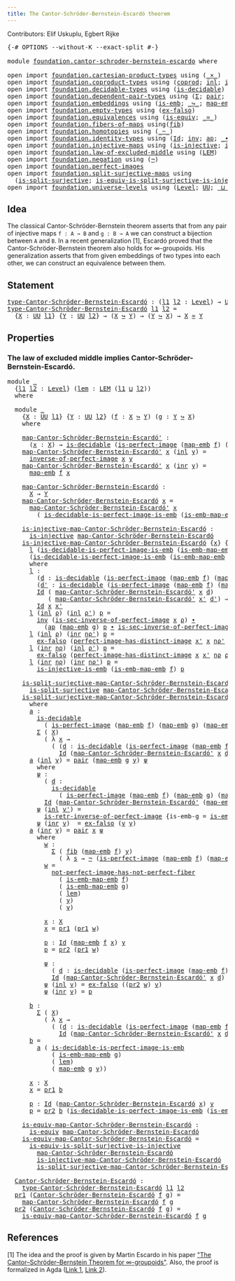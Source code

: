 ```yaml
---
title: The Cantor-Schröder-Bernstein-Escardó theorem
---
```


Contributors: Elif Uskuplu, Egbert Rijke

<pre class="Agda"><a id="113" class="Symbol">{-#</a> <a id="117" class="Keyword">OPTIONS</a> <a id="125" class="Pragma">--without-K</a> <a id="137" class="Pragma">--exact-split</a> <a id="151" class="Symbol">#-}</a>

<a id="156" class="Keyword">module</a> <a id="163" href="foundation.cantor-schroder-bernstein-escardo.html" class="Module">foundation.cantor-schroder-bernstein-escardo</a> <a id="208" class="Keyword">where</a>

<a id="215" class="Keyword">open</a> <a id="220" class="Keyword">import</a> <a id="227" href="foundation.cartesian-product-types.html" class="Module">foundation.cartesian-product-types</a> <a id="262" class="Keyword">using</a> <a id="268" class="Symbol">(</a><a id="269" href="foundation-core.cartesian-product-types.html#577" class="Function Operator">_×_</a><a id="272" class="Symbol">)</a>
<a id="274" class="Keyword">open</a> <a id="279" class="Keyword">import</a> <a id="286" href="foundation.coproduct-types.html" class="Module">foundation.coproduct-types</a> <a id="313" class="Keyword">using</a> <a id="319" class="Symbol">(</a><a id="320" href="foundation.coproduct-types.html#1168" class="Datatype">coprod</a><a id="326" class="Symbol">;</a> <a id="328" href="foundation.coproduct-types.html#1239" class="InductiveConstructor">inl</a><a id="331" class="Symbol">;</a> <a id="333" href="foundation.coproduct-types.html#1262" class="InductiveConstructor">inr</a><a id="336" class="Symbol">;</a> <a id="338" href="foundation.coproduct-types.html#1284" class="Function">ind-coprod</a><a id="348" class="Symbol">)</a>
<a id="350" class="Keyword">open</a> <a id="355" class="Keyword">import</a> <a id="362" href="foundation.decidable-types.html" class="Module">foundation.decidable-types</a> <a id="389" class="Keyword">using</a> <a id="395" class="Symbol">(</a><a id="396" href="foundation.decidable-types.html#1905" class="Function">is-decidable</a><a id="408" class="Symbol">)</a>
<a id="410" class="Keyword">open</a> <a id="415" class="Keyword">import</a> <a id="422" href="foundation.dependent-pair-types.html" class="Module">foundation.dependent-pair-types</a> <a id="454" class="Keyword">using</a> <a id="460" class="Symbol">(</a><a id="461" href="foundation-core.dependent-pair-types.html#502" class="Record">Σ</a><a id="462" class="Symbol">;</a> <a id="464" href="foundation-core.dependent-pair-types.html#575" class="InductiveConstructor">pair</a><a id="468" class="Symbol">;</a> <a id="470" href="foundation-core.dependent-pair-types.html#592" class="Field">pr1</a><a id="473" class="Symbol">;</a> <a id="475" href="foundation-core.dependent-pair-types.html#604" class="Field">pr2</a><a id="478" class="Symbol">)</a>
<a id="480" class="Keyword">open</a> <a id="485" class="Keyword">import</a> <a id="492" href="foundation.embeddings.html" class="Module">foundation.embeddings</a> <a id="514" class="Keyword">using</a> <a id="520" class="Symbol">(</a><a id="521" href="foundation-core.embeddings.html#980" class="Function">is-emb</a><a id="527" class="Symbol">;</a> <a id="529" href="foundation-core.embeddings.html#1062" class="Function Operator">_↪_</a><a id="532" class="Symbol">;</a> <a id="534" href="foundation-core.embeddings.html#1205" class="Function">map-emb</a><a id="541" class="Symbol">;</a> <a id="543" href="foundation-core.embeddings.html#1252" class="Function">is-emb-map-emb</a><a id="557" class="Symbol">)</a>
<a id="559" class="Keyword">open</a> <a id="564" class="Keyword">import</a> <a id="571" href="foundation.empty-types.html" class="Module">foundation.empty-types</a> <a id="594" class="Keyword">using</a> <a id="600" class="Symbol">(</a><a id="601" href="foundation-core.empty-types.html#1147" class="Function">ex-falso</a><a id="609" class="Symbol">)</a>
<a id="611" class="Keyword">open</a> <a id="616" class="Keyword">import</a> <a id="623" href="foundation.equivalences.html" class="Module">foundation.equivalences</a> <a id="647" class="Keyword">using</a> <a id="653" class="Symbol">(</a><a id="654" href="foundation-core.equivalences.html#1542" class="Function">is-equiv</a><a id="662" class="Symbol">;</a> <a id="664" href="foundation-core.equivalences.html#1607" class="Function Operator">_≃_</a><a id="667" class="Symbol">)</a>
<a id="669" class="Keyword">open</a> <a id="674" class="Keyword">import</a> <a id="681" href="foundation.fibers-of-maps.html" class="Module">foundation.fibers-of-maps</a> <a id="707" class="Keyword">using</a><a id="712" class="Symbol">(</a><a id="713" href="foundation-core.fibers-of-maps.html#928" class="Function">fib</a><a id="716" class="Symbol">)</a>
<a id="718" class="Keyword">open</a> <a id="723" class="Keyword">import</a> <a id="730" href="foundation.homotopies.html" class="Module">foundation.homotopies</a> <a id="752" class="Keyword">using</a> <a id="758" class="Symbol">(</a><a id="759" href="foundation-core.homotopies.html#545" class="Function Operator">_~_</a><a id="762" class="Symbol">)</a>
<a id="764" class="Keyword">open</a> <a id="769" class="Keyword">import</a> <a id="776" href="foundation.identity-types.html" class="Module">foundation.identity-types</a> <a id="802" class="Keyword">using</a> <a id="808" class="Symbol">(</a><a id="809" href="foundation-core.identity-types.html#1754" class="Datatype">Id</a><a id="811" class="Symbol">;</a> <a id="813" href="foundation-core.identity-types.html#2716" class="Function">inv</a><a id="816" class="Symbol">;</a> <a id="818" href="foundation-core.identity-types.html#3990" class="Function">ap</a><a id="820" class="Symbol">;</a> <a id="822" href="foundation-core.identity-types.html#2412" class="Function Operator">_∙_</a><a id="825" class="Symbol">)</a>
<a id="827" class="Keyword">open</a> <a id="832" class="Keyword">import</a> <a id="839" href="foundation.injective-maps.html" class="Module">foundation.injective-maps</a> <a id="865" class="Keyword">using</a> <a id="871" class="Symbol">(</a><a id="872" href="foundation.injective-maps.html#1295" class="Function">is-injective</a><a id="884" class="Symbol">;</a> <a id="886" href="foundation.injective-maps.html#3649" class="Function">is-injective-is-emb</a><a id="905" class="Symbol">)</a>
<a id="907" class="Keyword">open</a> <a id="912" class="Keyword">import</a> <a id="919" href="foundation.law-of-excluded-middle.html" class="Module">foundation.law-of-excluded-middle</a> <a id="953" class="Keyword">using</a> <a id="959" class="Symbol">(</a><a id="960" href="foundation.law-of-excluded-middle.html#733" class="Function">LEM</a><a id="963" class="Symbol">)</a>
<a id="965" class="Keyword">open</a> <a id="970" class="Keyword">import</a> <a id="977" href="foundation.negation.html" class="Module">foundation.negation</a> <a id="997" class="Keyword">using</a> <a id="1003" class="Symbol">(</a><a id="1004" href="foundation-core.negation.html#452" class="Function">¬</a><a id="1005" class="Symbol">)</a>
<a id="1007" class="Keyword">open</a> <a id="1012" class="Keyword">import</a> <a id="1019" href="foundation.perfect-images.html" class="Module">foundation.perfect-images</a>
<a id="1045" class="Keyword">open</a> <a id="1050" class="Keyword">import</a> <a id="1057" href="foundation.split-surjective-maps.html" class="Module">foundation.split-surjective-maps</a> <a id="1090" class="Keyword">using</a>
  <a id="1098" class="Symbol">(</a><a id="1099" href="foundation.split-surjective-maps.html#969" class="Function">is-split-surjective</a><a id="1118" class="Symbol">;</a> <a id="1120" href="foundation.split-surjective-maps.html#1326" class="Function">is-equiv-is-split-surjective-is-injective</a><a id="1161" class="Symbol">)</a>
<a id="1163" class="Keyword">open</a> <a id="1168" class="Keyword">import</a> <a id="1175" href="foundation.universe-levels.html" class="Module">foundation.universe-levels</a> <a id="1202" class="Keyword">using</a> <a id="1208" class="Symbol">(</a><a id="1209" href="Agda.Primitive.html#597" class="Postulate">Level</a><a id="1214" class="Symbol">;</a> <a id="1216" href="foundation-core.universe-levels.html#222" class="Primitive">UU</a><a id="1218" class="Symbol">;</a> <a id="1220" href="Agda.Primitive.html#810" class="Primitive Operator">_⊔_</a><a id="1223" class="Symbol">;</a> <a id="1225" href="Agda.Primitive.html#780" class="Primitive">lsuc</a><a id="1229" class="Symbol">)</a>
</pre>
## Idea

The classical Cantor-Schröder-Bernstein theorem asserts that from any pair of injective maps `f : A → B` and `g : B → A` we can construct a bijection between `A` and `B`. In a recent generalization [1], Escardó proved that the Cantor-Schröder-Bernstein theorem also holds for ∞-groupoids. His generalization asserts that from given embeddings of two types into each other, we can construct an equivalence between them.

## Statement

<pre class="Agda"><a id="type-Cantor-Schröder-Bernstein-Escardó"></a><a id="1687" href="foundation.cantor-schroder-bernstein-escardo.html#1687" class="Function">type-Cantor-Schröder-Bernstein-Escardó</a> <a id="1726" class="Symbol">:</a> <a id="1728" class="Symbol">(</a><a id="1729" href="foundation.cantor-schroder-bernstein-escardo.html#1729" class="Bound">l1</a> <a id="1732" href="foundation.cantor-schroder-bernstein-escardo.html#1732" class="Bound">l2</a> <a id="1735" class="Symbol">:</a> <a id="1737" href="Agda.Primitive.html#597" class="Postulate">Level</a><a id="1742" class="Symbol">)</a> <a id="1744" class="Symbol">→</a> <a id="1746" href="foundation-core.universe-levels.html#222" class="Primitive">UU</a> <a id="1749" class="Symbol">(</a><a id="1750" href="Agda.Primitive.html#780" class="Primitive">lsuc</a> <a id="1755" class="Symbol">(</a><a id="1756" href="foundation.cantor-schroder-bernstein-escardo.html#1729" class="Bound">l1</a> <a id="1759" href="Agda.Primitive.html#810" class="Primitive Operator">⊔</a> <a id="1761" href="foundation.cantor-schroder-bernstein-escardo.html#1732" class="Bound">l2</a><a id="1763" class="Symbol">))</a>
<a id="1766" href="foundation.cantor-schroder-bernstein-escardo.html#1687" class="Function">type-Cantor-Schröder-Bernstein-Escardó</a> <a id="1805" href="foundation.cantor-schroder-bernstein-escardo.html#1805" class="Bound">l1</a> <a id="1808" href="foundation.cantor-schroder-bernstein-escardo.html#1808" class="Bound">l2</a> <a id="1811" class="Symbol">=</a>
  <a id="1815" class="Symbol">{</a><a id="1816" href="foundation.cantor-schroder-bernstein-escardo.html#1816" class="Bound">X</a> <a id="1818" class="Symbol">:</a> <a id="1820" href="foundation-core.universe-levels.html#222" class="Primitive">UU</a> <a id="1823" href="foundation.cantor-schroder-bernstein-escardo.html#1805" class="Bound">l1</a><a id="1825" class="Symbol">}</a> <a id="1827" class="Symbol">{</a><a id="1828" href="foundation.cantor-schroder-bernstein-escardo.html#1828" class="Bound">Y</a> <a id="1830" class="Symbol">:</a> <a id="1832" href="foundation-core.universe-levels.html#222" class="Primitive">UU</a> <a id="1835" href="foundation.cantor-schroder-bernstein-escardo.html#1808" class="Bound">l2</a><a id="1837" class="Symbol">}</a> <a id="1839" class="Symbol">→</a> <a id="1841" class="Symbol">(</a><a id="1842" href="foundation.cantor-schroder-bernstein-escardo.html#1816" class="Bound">X</a> <a id="1844" href="foundation-core.embeddings.html#1062" class="Function Operator">↪</a> <a id="1846" href="foundation.cantor-schroder-bernstein-escardo.html#1828" class="Bound">Y</a><a id="1847" class="Symbol">)</a> <a id="1849" class="Symbol">→</a> <a id="1851" class="Symbol">(</a><a id="1852" href="foundation.cantor-schroder-bernstein-escardo.html#1828" class="Bound">Y</a> <a id="1854" href="foundation-core.embeddings.html#1062" class="Function Operator">↪</a> <a id="1856" href="foundation.cantor-schroder-bernstein-escardo.html#1816" class="Bound">X</a><a id="1857" class="Symbol">)</a> <a id="1859" class="Symbol">→</a> <a id="1861" href="foundation.cantor-schroder-bernstein-escardo.html#1816" class="Bound">X</a> <a id="1863" href="foundation-core.equivalences.html#1607" class="Function Operator">≃</a> <a id="1865" href="foundation.cantor-schroder-bernstein-escardo.html#1828" class="Bound">Y</a>
</pre>
## Properties

### The law of excluded middle implies Cantor-Schröder-Bernstein-Escardó.

<pre class="Agda"><a id="1970" class="Keyword">module</a> <a id="1977" href="foundation.cantor-schroder-bernstein-escardo.html#1977" class="Module">_</a>
  <a id="1981" class="Symbol">{</a><a id="1982" href="foundation.cantor-schroder-bernstein-escardo.html#1982" class="Bound">l1</a> <a id="1985" href="foundation.cantor-schroder-bernstein-escardo.html#1985" class="Bound">l2</a> <a id="1988" class="Symbol">:</a> <a id="1990" href="Agda.Primitive.html#597" class="Postulate">Level</a><a id="1995" class="Symbol">}</a> <a id="1997" class="Symbol">(</a><a id="1998" href="foundation.cantor-schroder-bernstein-escardo.html#1998" class="Bound">lem</a> <a id="2002" class="Symbol">:</a> <a id="2004" href="foundation.law-of-excluded-middle.html#733" class="Function">LEM</a> <a id="2008" class="Symbol">(</a><a id="2009" href="foundation.cantor-schroder-bernstein-escardo.html#1982" class="Bound">l1</a> <a id="2012" href="Agda.Primitive.html#810" class="Primitive Operator">⊔</a> <a id="2014" href="foundation.cantor-schroder-bernstein-escardo.html#1985" class="Bound">l2</a><a id="2016" class="Symbol">))</a> 
  <a id="2022" class="Keyword">where</a>

  <a id="2031" class="Keyword">module</a> <a id="2038" href="foundation.cantor-schroder-bernstein-escardo.html#2038" class="Module">_</a>
    <a id="2044" class="Symbol">{</a><a id="2045" href="foundation.cantor-schroder-bernstein-escardo.html#2045" class="Bound">X</a> <a id="2047" class="Symbol">:</a> <a id="2049" href="foundation-core.universe-levels.html#222" class="Primitive">UU</a> <a id="2052" href="foundation.cantor-schroder-bernstein-escardo.html#1982" class="Bound">l1</a><a id="2054" class="Symbol">}</a> <a id="2056" class="Symbol">{</a><a id="2057" href="foundation.cantor-schroder-bernstein-escardo.html#2057" class="Bound">Y</a> <a id="2059" class="Symbol">:</a> <a id="2061" href="foundation-core.universe-levels.html#222" class="Primitive">UU</a> <a id="2064" href="foundation.cantor-schroder-bernstein-escardo.html#1985" class="Bound">l2</a><a id="2066" class="Symbol">}</a> <a id="2068" class="Symbol">(</a><a id="2069" href="foundation.cantor-schroder-bernstein-escardo.html#2069" class="Bound">f</a> <a id="2071" class="Symbol">:</a> <a id="2073" href="foundation.cantor-schroder-bernstein-escardo.html#2045" class="Bound">X</a> <a id="2075" href="foundation-core.embeddings.html#1062" class="Function Operator">↪</a> <a id="2077" href="foundation.cantor-schroder-bernstein-escardo.html#2057" class="Bound">Y</a><a id="2078" class="Symbol">)</a> <a id="2080" class="Symbol">(</a><a id="2081" href="foundation.cantor-schroder-bernstein-escardo.html#2081" class="Bound">g</a> <a id="2083" class="Symbol">:</a> <a id="2085" href="foundation.cantor-schroder-bernstein-escardo.html#2057" class="Bound">Y</a> <a id="2087" href="foundation-core.embeddings.html#1062" class="Function Operator">↪</a> <a id="2089" href="foundation.cantor-schroder-bernstein-escardo.html#2045" class="Bound">X</a><a id="2090" class="Symbol">)</a>
    <a id="2096" class="Keyword">where</a>

    <a id="2107" href="foundation.cantor-schroder-bernstein-escardo.html#2107" class="Function">map-Cantor-Schröder-Bernstein-Escardó&#39;</a> <a id="2146" class="Symbol">:</a> 
      <a id="2155" class="Symbol">(</a><a id="2156" href="foundation.cantor-schroder-bernstein-escardo.html#2156" class="Bound">x</a> <a id="2158" class="Symbol">:</a> <a id="2160" href="foundation.cantor-schroder-bernstein-escardo.html#2045" class="Bound">X</a><a id="2161" class="Symbol">)</a> <a id="2163" class="Symbol">→</a> <a id="2165" href="foundation.decidable-types.html#1905" class="Function">is-decidable</a> <a id="2178" class="Symbol">(</a><a id="2179" href="foundation.perfect-images.html#1702" class="Function">is-perfect-image</a> <a id="2196" class="Symbol">(</a><a id="2197" href="foundation-core.embeddings.html#1205" class="Function">map-emb</a> <a id="2205" href="foundation.cantor-schroder-bernstein-escardo.html#2069" class="Bound">f</a><a id="2206" class="Symbol">)</a> <a id="2208" class="Symbol">(</a><a id="2209" href="foundation-core.embeddings.html#1205" class="Function">map-emb</a> <a id="2217" href="foundation.cantor-schroder-bernstein-escardo.html#2081" class="Bound">g</a><a id="2218" class="Symbol">)</a> <a id="2220" href="foundation.cantor-schroder-bernstein-escardo.html#2156" class="Bound">x</a><a id="2221" class="Symbol">)</a> <a id="2223" class="Symbol">→</a> <a id="2225" href="foundation.cantor-schroder-bernstein-escardo.html#2057" class="Bound">Y</a>
    <a id="2231" href="foundation.cantor-schroder-bernstein-escardo.html#2107" class="Function">map-Cantor-Schröder-Bernstein-Escardó&#39;</a> <a id="2270" href="foundation.cantor-schroder-bernstein-escardo.html#2270" class="Bound">x</a> <a id="2272" class="Symbol">(</a><a id="2273" href="foundation.coproduct-types.html#1239" class="InductiveConstructor">inl</a> <a id="2277" href="foundation.cantor-schroder-bernstein-escardo.html#2277" class="Bound">y</a><a id="2278" class="Symbol">)</a> <a id="2280" class="Symbol">=</a>
      <a id="2288" href="foundation.perfect-images.html#3373" class="Function">inverse-of-perfect-image</a> <a id="2313" href="foundation.cantor-schroder-bernstein-escardo.html#2270" class="Bound">x</a> <a id="2315" href="foundation.cantor-schroder-bernstein-escardo.html#2277" class="Bound">y</a>
    <a id="2321" href="foundation.cantor-schroder-bernstein-escardo.html#2107" class="Function">map-Cantor-Schröder-Bernstein-Escardó&#39;</a> <a id="2360" href="foundation.cantor-schroder-bernstein-escardo.html#2360" class="Bound">x</a> <a id="2362" class="Symbol">(</a><a id="2363" href="foundation.coproduct-types.html#1262" class="InductiveConstructor">inr</a> <a id="2367" href="foundation.cantor-schroder-bernstein-escardo.html#2367" class="Bound">y</a><a id="2368" class="Symbol">)</a> <a id="2370" class="Symbol">=</a>
      <a id="2378" href="foundation-core.embeddings.html#1205" class="Function">map-emb</a> <a id="2386" href="foundation.cantor-schroder-bernstein-escardo.html#2069" class="Bound">f</a> <a id="2388" href="foundation.cantor-schroder-bernstein-escardo.html#2360" class="Bound">x</a>

    <a id="2395" href="foundation.cantor-schroder-bernstein-escardo.html#2395" class="Function">map-Cantor-Schröder-Bernstein-Escardó</a> <a id="2433" class="Symbol">:</a>
      <a id="2441" href="foundation.cantor-schroder-bernstein-escardo.html#2045" class="Bound">X</a> <a id="2443" class="Symbol">→</a> <a id="2445" href="foundation.cantor-schroder-bernstein-escardo.html#2057" class="Bound">Y</a>
    <a id="2451" href="foundation.cantor-schroder-bernstein-escardo.html#2395" class="Function">map-Cantor-Schröder-Bernstein-Escardó</a> <a id="2489" href="foundation.cantor-schroder-bernstein-escardo.html#2489" class="Bound">x</a> <a id="2491" class="Symbol">=</a>
      <a id="2499" href="foundation.cantor-schroder-bernstein-escardo.html#2107" class="Function">map-Cantor-Schröder-Bernstein-Escardó&#39;</a> <a id="2538" href="foundation.cantor-schroder-bernstein-escardo.html#2489" class="Bound">x</a>
        <a id="2548" class="Symbol">(</a> <a id="2550" href="foundation.perfect-images.html#2556" class="Function">is-decidable-is-perfect-image-is-emb</a> <a id="2587" class="Symbol">(</a><a id="2588" href="foundation-core.embeddings.html#1252" class="Function">is-emb-map-emb</a> <a id="2603" href="foundation.cantor-schroder-bernstein-escardo.html#2081" class="Bound">g</a><a id="2604" class="Symbol">)</a> <a id="2606" href="foundation.cantor-schroder-bernstein-escardo.html#1998" class="Bound">lem</a> <a id="2610" href="foundation.cantor-schroder-bernstein-escardo.html#2489" class="Bound">x</a><a id="2611" class="Symbol">)</a>

    <a id="2618" href="foundation.cantor-schroder-bernstein-escardo.html#2618" class="Function">is-injective-map-Cantor-Schröder-Bernstein-Escardó</a> <a id="2669" class="Symbol">:</a>
      <a id="2677" href="foundation.injective-maps.html#1295" class="Function">is-injective</a> <a id="2690" href="foundation.cantor-schroder-bernstein-escardo.html#2395" class="Function">map-Cantor-Schröder-Bernstein-Escardó</a>
    <a id="2732" href="foundation.cantor-schroder-bernstein-escardo.html#2618" class="Function">is-injective-map-Cantor-Schröder-Bernstein-Escardó</a> <a id="2783" class="Symbol">{</a><a id="2784" href="foundation.cantor-schroder-bernstein-escardo.html#2784" class="Bound">x</a><a id="2785" class="Symbol">}</a> <a id="2787" class="Symbol">{</a><a id="2788" href="foundation.cantor-schroder-bernstein-escardo.html#2788" class="Bound">x&#39;</a><a id="2790" class="Symbol">}</a> <a id="2792" class="Symbol">=</a>
      <a id="2800" href="foundation.cantor-schroder-bernstein-escardo.html#2955" class="Function">l</a> <a id="2802" class="Symbol">(</a><a id="2803" href="foundation.perfect-images.html#2556" class="Function">is-decidable-is-perfect-image-is-emb</a> <a id="2840" class="Symbol">(</a><a id="2841" href="foundation-core.embeddings.html#1252" class="Function">is-emb-map-emb</a> <a id="2856" href="foundation.cantor-schroder-bernstein-escardo.html#2081" class="Bound">g</a><a id="2857" class="Symbol">)</a> <a id="2859" href="foundation.cantor-schroder-bernstein-escardo.html#1998" class="Bound">lem</a> <a id="2863" href="foundation.cantor-schroder-bernstein-escardo.html#2784" class="Bound">x</a><a id="2864" class="Symbol">)</a>
      <a id="2872" class="Symbol">(</a><a id="2873" href="foundation.perfect-images.html#2556" class="Function">is-decidable-is-perfect-image-is-emb</a> <a id="2910" class="Symbol">(</a><a id="2911" href="foundation-core.embeddings.html#1252" class="Function">is-emb-map-emb</a> <a id="2926" href="foundation.cantor-schroder-bernstein-escardo.html#2081" class="Bound">g</a><a id="2927" class="Symbol">)</a> <a id="2929" href="foundation.cantor-schroder-bernstein-escardo.html#1998" class="Bound">lem</a> <a id="2933" href="foundation.cantor-schroder-bernstein-escardo.html#2788" class="Bound">x&#39;</a><a id="2935" class="Symbol">)</a>
      <a id="2943" class="Keyword">where</a>
      <a id="2955" href="foundation.cantor-schroder-bernstein-escardo.html#2955" class="Function">l</a> <a id="2957" class="Symbol">:</a>
        <a id="2967" class="Symbol">(</a><a id="2968" href="foundation.cantor-schroder-bernstein-escardo.html#2968" class="Bound">d</a> <a id="2970" class="Symbol">:</a> <a id="2972" href="foundation.decidable-types.html#1905" class="Function">is-decidable</a> <a id="2985" class="Symbol">(</a><a id="2986" href="foundation.perfect-images.html#1702" class="Function">is-perfect-image</a> <a id="3003" class="Symbol">(</a><a id="3004" href="foundation-core.embeddings.html#1205" class="Function">map-emb</a> <a id="3012" href="foundation.cantor-schroder-bernstein-escardo.html#2069" class="Bound">f</a><a id="3013" class="Symbol">)</a> <a id="3015" class="Symbol">(</a><a id="3016" href="foundation-core.embeddings.html#1205" class="Function">map-emb</a> <a id="3024" href="foundation.cantor-schroder-bernstein-escardo.html#2081" class="Bound">g</a><a id="3025" class="Symbol">)</a> <a id="3027" href="foundation.cantor-schroder-bernstein-escardo.html#2784" class="Bound">x</a><a id="3028" class="Symbol">))</a>
        <a id="3039" class="Symbol">(</a><a id="3040" href="foundation.cantor-schroder-bernstein-escardo.html#3040" class="Bound">d&#39;</a> <a id="3043" class="Symbol">:</a> <a id="3045" href="foundation.decidable-types.html#1905" class="Function">is-decidable</a> <a id="3058" class="Symbol">(</a><a id="3059" href="foundation.perfect-images.html#1702" class="Function">is-perfect-image</a> <a id="3076" class="Symbol">(</a><a id="3077" href="foundation-core.embeddings.html#1205" class="Function">map-emb</a> <a id="3085" href="foundation.cantor-schroder-bernstein-escardo.html#2069" class="Bound">f</a><a id="3086" class="Symbol">)</a> <a id="3088" class="Symbol">(</a><a id="3089" href="foundation-core.embeddings.html#1205" class="Function">map-emb</a> <a id="3097" href="foundation.cantor-schroder-bernstein-escardo.html#2081" class="Bound">g</a><a id="3098" class="Symbol">)</a> <a id="3100" href="foundation.cantor-schroder-bernstein-escardo.html#2788" class="Bound">x&#39;</a><a id="3102" class="Symbol">))</a> <a id="3105" class="Symbol">→</a>
        <a id="3115" href="foundation-core.identity-types.html#1754" class="Datatype">Id</a> <a id="3118" class="Symbol">(</a> <a id="3120" href="foundation.cantor-schroder-bernstein-escardo.html#2107" class="Function">map-Cantor-Schröder-Bernstein-Escardó&#39;</a> <a id="3159" href="foundation.cantor-schroder-bernstein-escardo.html#2784" class="Bound">x</a> <a id="3161" href="foundation.cantor-schroder-bernstein-escardo.html#2968" class="Bound">d</a><a id="3162" class="Symbol">)</a>
           <a id="3175" class="Symbol">(</a> <a id="3177" href="foundation.cantor-schroder-bernstein-escardo.html#2107" class="Function">map-Cantor-Schröder-Bernstein-Escardó&#39;</a> <a id="3216" href="foundation.cantor-schroder-bernstein-escardo.html#2788" class="Bound">x&#39;</a> <a id="3219" href="foundation.cantor-schroder-bernstein-escardo.html#3040" class="Bound">d&#39;</a><a id="3221" class="Symbol">)</a> <a id="3223" class="Symbol">→</a>
        <a id="3233" href="foundation-core.identity-types.html#1754" class="Datatype">Id</a> <a id="3236" href="foundation.cantor-schroder-bernstein-escardo.html#2784" class="Bound">x</a> <a id="3238" href="foundation.cantor-schroder-bernstein-escardo.html#2788" class="Bound">x&#39;</a>
      <a id="3247" href="foundation.cantor-schroder-bernstein-escardo.html#2955" class="Function">l</a> <a id="3249" class="Symbol">(</a><a id="3250" href="foundation.coproduct-types.html#1239" class="InductiveConstructor">inl</a> <a id="3254" href="foundation.cantor-schroder-bernstein-escardo.html#3254" class="Bound">ρ</a><a id="3255" class="Symbol">)</a> <a id="3257" class="Symbol">(</a><a id="3258" href="foundation.coproduct-types.html#1239" class="InductiveConstructor">inl</a> <a id="3262" href="foundation.cantor-schroder-bernstein-escardo.html#3262" class="Bound">ρ&#39;</a><a id="3264" class="Symbol">)</a> <a id="3266" href="foundation.cantor-schroder-bernstein-escardo.html#3266" class="Bound">p</a> <a id="3268" class="Symbol">=</a>
        <a id="3278" href="foundation-core.identity-types.html#2716" class="Function">inv</a> <a id="3282" class="Symbol">(</a><a id="3283" href="foundation.perfect-images.html#3517" class="Function">is-sec-inverse-of-perfect-image</a> <a id="3315" href="foundation.cantor-schroder-bernstein-escardo.html#2784" class="Bound">x</a> <a id="3317" href="foundation.cantor-schroder-bernstein-escardo.html#3254" class="Bound">ρ</a><a id="3318" class="Symbol">)</a> <a id="3320" href="foundation-core.identity-types.html#2412" class="Function Operator">∙</a>
          <a id="3332" class="Symbol">(</a><a id="3333" href="foundation-core.identity-types.html#3990" class="Function">ap</a> <a id="3336" class="Symbol">(</a><a id="3337" href="foundation-core.embeddings.html#1205" class="Function">map-emb</a> <a id="3345" href="foundation.cantor-schroder-bernstein-escardo.html#2081" class="Bound">g</a><a id="3346" class="Symbol">)</a> <a id="3348" href="foundation.cantor-schroder-bernstein-escardo.html#3266" class="Bound">p</a> <a id="3350" href="foundation-core.identity-types.html#2412" class="Function Operator">∙</a> <a id="3352" href="foundation.perfect-images.html#3517" class="Function">is-sec-inverse-of-perfect-image</a> <a id="3384" href="foundation.cantor-schroder-bernstein-escardo.html#2788" class="Bound">x&#39;</a> <a id="3387" href="foundation.cantor-schroder-bernstein-escardo.html#3262" class="Bound">ρ&#39;</a><a id="3389" class="Symbol">)</a>
      <a id="3397" href="foundation.cantor-schroder-bernstein-escardo.html#2955" class="Function">l</a> <a id="3399" class="Symbol">(</a><a id="3400" href="foundation.coproduct-types.html#1239" class="InductiveConstructor">inl</a> <a id="3404" href="foundation.cantor-schroder-bernstein-escardo.html#3404" class="Bound">ρ</a><a id="3405" class="Symbol">)</a> <a id="3407" class="Symbol">(</a><a id="3408" href="foundation.coproduct-types.html#1262" class="InductiveConstructor">inr</a> <a id="3412" href="foundation.cantor-schroder-bernstein-escardo.html#3412" class="Bound">nρ&#39;</a><a id="3415" class="Symbol">)</a> <a id="3417" href="foundation.cantor-schroder-bernstein-escardo.html#3417" class="Bound">p</a> <a id="3419" class="Symbol">=</a>
        <a id="3429" href="foundation-core.empty-types.html#1147" class="Function">ex-falso</a> <a id="3438" class="Symbol">(</a><a id="3439" href="foundation.perfect-images.html#4606" class="Function">perfect-image-has-distinct-image</a> <a id="3472" href="foundation.cantor-schroder-bernstein-escardo.html#2788" class="Bound">x&#39;</a> <a id="3475" href="foundation.cantor-schroder-bernstein-escardo.html#2784" class="Bound">x</a> <a id="3477" href="foundation.cantor-schroder-bernstein-escardo.html#3412" class="Bound">nρ&#39;</a> <a id="3481" href="foundation.cantor-schroder-bernstein-escardo.html#3404" class="Bound">ρ</a> <a id="3483" class="Symbol">(</a><a id="3484" href="foundation-core.identity-types.html#2716" class="Function">inv</a> <a id="3488" href="foundation.cantor-schroder-bernstein-escardo.html#3417" class="Bound">p</a><a id="3489" class="Symbol">))</a>
      <a id="3498" href="foundation.cantor-schroder-bernstein-escardo.html#2955" class="Function">l</a> <a id="3500" class="Symbol">(</a><a id="3501" href="foundation.coproduct-types.html#1262" class="InductiveConstructor">inr</a> <a id="3505" href="foundation.cantor-schroder-bernstein-escardo.html#3505" class="Bound">nρ</a><a id="3507" class="Symbol">)</a> <a id="3509" class="Symbol">(</a><a id="3510" href="foundation.coproduct-types.html#1239" class="InductiveConstructor">inl</a> <a id="3514" href="foundation.cantor-schroder-bernstein-escardo.html#3514" class="Bound">ρ&#39;</a><a id="3516" class="Symbol">)</a> <a id="3518" href="foundation.cantor-schroder-bernstein-escardo.html#3518" class="Bound">p</a> <a id="3520" class="Symbol">=</a>
        <a id="3530" href="foundation-core.empty-types.html#1147" class="Function">ex-falso</a> <a id="3539" class="Symbol">(</a><a id="3540" href="foundation.perfect-images.html#4606" class="Function">perfect-image-has-distinct-image</a> <a id="3573" href="foundation.cantor-schroder-bernstein-escardo.html#2784" class="Bound">x</a> <a id="3575" href="foundation.cantor-schroder-bernstein-escardo.html#2788" class="Bound">x&#39;</a> <a id="3578" href="foundation.cantor-schroder-bernstein-escardo.html#3505" class="Bound">nρ</a> <a id="3581" href="foundation.cantor-schroder-bernstein-escardo.html#3514" class="Bound">ρ&#39;</a> <a id="3584" href="foundation.cantor-schroder-bernstein-escardo.html#3518" class="Bound">p</a><a id="3585" class="Symbol">)</a>
      <a id="3593" href="foundation.cantor-schroder-bernstein-escardo.html#2955" class="Function">l</a> <a id="3595" class="Symbol">(</a><a id="3596" href="foundation.coproduct-types.html#1262" class="InductiveConstructor">inr</a> <a id="3600" href="foundation.cantor-schroder-bernstein-escardo.html#3600" class="Bound">nρ</a><a id="3602" class="Symbol">)</a> <a id="3604" class="Symbol">(</a><a id="3605" href="foundation.coproduct-types.html#1262" class="InductiveConstructor">inr</a> <a id="3609" href="foundation.cantor-schroder-bernstein-escardo.html#3609" class="Bound">nρ&#39;</a><a id="3612" class="Symbol">)</a> <a id="3614" href="foundation.cantor-schroder-bernstein-escardo.html#3614" class="Bound">p</a> <a id="3616" class="Symbol">=</a>
        <a id="3626" href="foundation.injective-maps.html#3649" class="Function">is-injective-is-emb</a> <a id="3646" class="Symbol">(</a><a id="3647" href="foundation-core.embeddings.html#1252" class="Function">is-emb-map-emb</a> <a id="3662" href="foundation.cantor-schroder-bernstein-escardo.html#2069" class="Bound">f</a><a id="3663" class="Symbol">)</a> <a id="3665" href="foundation.cantor-schroder-bernstein-escardo.html#3614" class="Bound">p</a>

    <a id="3672" href="foundation.cantor-schroder-bernstein-escardo.html#3672" class="Function">is-split-surjective-map-Cantor-Schröder-Bernstein-Escardó</a> <a id="3730" class="Symbol">:</a>
      <a id="3738" href="foundation.split-surjective-maps.html#969" class="Function">is-split-surjective</a> <a id="3758" href="foundation.cantor-schroder-bernstein-escardo.html#2395" class="Function">map-Cantor-Schröder-Bernstein-Escardó</a>
    <a id="3800" href="foundation.cantor-schroder-bernstein-escardo.html#3672" class="Function">is-split-surjective-map-Cantor-Schröder-Bernstein-Escardó</a> <a id="3858" href="foundation.cantor-schroder-bernstein-escardo.html#3858" class="Bound">y</a> <a id="3860" class="Symbol">=</a> <a id="3862" href="foundation-core.dependent-pair-types.html#575" class="InductiveConstructor">pair</a> <a id="3867" href="foundation.cantor-schroder-bernstein-escardo.html#5571" class="Function">x</a> <a id="3869" href="foundation.cantor-schroder-bernstein-escardo.html#5600" class="Function">p</a>
      <a id="3877" class="Keyword">where</a>
      <a id="3889" href="foundation.cantor-schroder-bernstein-escardo.html#3889" class="Function">a</a> <a id="3891" class="Symbol">:</a>
        <a id="3901" href="foundation.decidable-types.html#1905" class="Function">is-decidable</a>
          <a id="3924" class="Symbol">(</a> <a id="3926" href="foundation.perfect-images.html#1702" class="Function">is-perfect-image</a> <a id="3943" class="Symbol">(</a><a id="3944" href="foundation-core.embeddings.html#1205" class="Function">map-emb</a> <a id="3952" href="foundation.cantor-schroder-bernstein-escardo.html#2069" class="Bound">f</a><a id="3953" class="Symbol">)</a> <a id="3955" class="Symbol">(</a><a id="3956" href="foundation-core.embeddings.html#1205" class="Function">map-emb</a> <a id="3964" href="foundation.cantor-schroder-bernstein-escardo.html#2081" class="Bound">g</a><a id="3965" class="Symbol">)</a> <a id="3967" class="Symbol">(</a><a id="3968" href="foundation-core.embeddings.html#1205" class="Function">map-emb</a> <a id="3976" href="foundation.cantor-schroder-bernstein-escardo.html#2081" class="Bound">g</a> <a id="3978" href="foundation.cantor-schroder-bernstein-escardo.html#3858" class="Bound">y</a><a id="3979" class="Symbol">))</a> <a id="3982" class="Symbol">→</a>
        <a id="3992" href="foundation-core.dependent-pair-types.html#502" class="Record">Σ</a> <a id="3994" class="Symbol">(</a> <a id="3996" href="foundation.cantor-schroder-bernstein-escardo.html#2045" class="Bound">X</a><a id="3997" class="Symbol">)</a>
          <a id="4009" class="Symbol">(</a> <a id="4011" class="Symbol">λ</a> <a id="4013" href="foundation.cantor-schroder-bernstein-escardo.html#4013" class="Bound">x</a> <a id="4015" class="Symbol">→</a>
            <a id="4029" class="Symbol">(</a> <a id="4031" class="Symbol">(</a><a id="4032" href="foundation.cantor-schroder-bernstein-escardo.html#4032" class="Bound">d</a> <a id="4034" class="Symbol">:</a> <a id="4036" href="foundation.decidable-types.html#1905" class="Function">is-decidable</a> <a id="4049" class="Symbol">(</a><a id="4050" href="foundation.perfect-images.html#1702" class="Function">is-perfect-image</a> <a id="4067" class="Symbol">(</a><a id="4068" href="foundation-core.embeddings.html#1205" class="Function">map-emb</a> <a id="4076" href="foundation.cantor-schroder-bernstein-escardo.html#2069" class="Bound">f</a><a id="4077" class="Symbol">)</a> <a id="4079" class="Symbol">(</a><a id="4080" href="foundation-core.embeddings.html#1205" class="Function">map-emb</a> <a id="4088" href="foundation.cantor-schroder-bernstein-escardo.html#2081" class="Bound">g</a><a id="4089" class="Symbol">)</a> <a id="4091" href="foundation.cantor-schroder-bernstein-escardo.html#4013" class="Bound">x</a><a id="4092" class="Symbol">))</a> <a id="4095" class="Symbol">→</a>
              <a id="4111" href="foundation-core.identity-types.html#1754" class="Datatype">Id</a> <a id="4114" class="Symbol">(</a><a id="4115" href="foundation.cantor-schroder-bernstein-escardo.html#2107" class="Function">map-Cantor-Schröder-Bernstein-Escardó&#39;</a> <a id="4154" href="foundation.cantor-schroder-bernstein-escardo.html#4013" class="Bound">x</a> <a id="4156" href="foundation.cantor-schroder-bernstein-escardo.html#4032" class="Bound">d</a><a id="4157" class="Symbol">)</a> <a id="4159" href="foundation.cantor-schroder-bernstein-escardo.html#3858" class="Bound">y</a><a id="4160" class="Symbol">))</a>
      <a id="4169" href="foundation.cantor-schroder-bernstein-escardo.html#3889" class="Function">a</a> <a id="4171" class="Symbol">(</a><a id="4172" href="foundation.coproduct-types.html#1239" class="InductiveConstructor">inl</a> <a id="4176" href="foundation.cantor-schroder-bernstein-escardo.html#4176" class="Bound">γ</a><a id="4177" class="Symbol">)</a> <a id="4179" class="Symbol">=</a> <a id="4181" href="foundation-core.dependent-pair-types.html#575" class="InductiveConstructor">pair</a> <a id="4186" class="Symbol">(</a><a id="4187" href="foundation-core.embeddings.html#1205" class="Function">map-emb</a> <a id="4195" href="foundation.cantor-schroder-bernstein-escardo.html#2081" class="Bound">g</a> <a id="4197" href="foundation.cantor-schroder-bernstein-escardo.html#3858" class="Bound">y</a><a id="4198" class="Symbol">)</a> <a id="4200" href="foundation.cantor-schroder-bernstein-escardo.html#4224" class="Function">ψ</a>
        <a id="4210" class="Keyword">where</a>
        <a id="4224" href="foundation.cantor-schroder-bernstein-escardo.html#4224" class="Function">ψ</a> <a id="4226" class="Symbol">:</a>
          <a id="4238" class="Symbol">(</a> <a id="4240" href="foundation.cantor-schroder-bernstein-escardo.html#4240" class="Bound">d</a> <a id="4242" class="Symbol">:</a>
            <a id="4256" href="foundation.decidable-types.html#1905" class="Function">is-decidable</a>
              <a id="4283" class="Symbol">(</a> <a id="4285" href="foundation.perfect-images.html#1702" class="Function">is-perfect-image</a> <a id="4302" class="Symbol">(</a><a id="4303" href="foundation-core.embeddings.html#1205" class="Function">map-emb</a> <a id="4311" href="foundation.cantor-schroder-bernstein-escardo.html#2069" class="Bound">f</a><a id="4312" class="Symbol">)</a> <a id="4314" class="Symbol">(</a><a id="4315" href="foundation-core.embeddings.html#1205" class="Function">map-emb</a> <a id="4323" href="foundation.cantor-schroder-bernstein-escardo.html#2081" class="Bound">g</a><a id="4324" class="Symbol">)</a> <a id="4326" class="Symbol">(</a><a id="4327" href="foundation-core.embeddings.html#1205" class="Function">map-emb</a> <a id="4335" href="foundation.cantor-schroder-bernstein-escardo.html#2081" class="Bound">g</a> <a id="4337" href="foundation.cantor-schroder-bernstein-escardo.html#3858" class="Bound">y</a><a id="4338" class="Symbol">)))</a> <a id="4342" class="Symbol">→</a>
          <a id="4354" href="foundation-core.identity-types.html#1754" class="Datatype">Id</a> <a id="4357" class="Symbol">(</a><a id="4358" href="foundation.cantor-schroder-bernstein-escardo.html#2107" class="Function">map-Cantor-Schröder-Bernstein-Escardó&#39;</a> <a id="4397" class="Symbol">(</a><a id="4398" href="foundation-core.embeddings.html#1205" class="Function">map-emb</a> <a id="4406" href="foundation.cantor-schroder-bernstein-escardo.html#2081" class="Bound">g</a> <a id="4408" href="foundation.cantor-schroder-bernstein-escardo.html#3858" class="Bound">y</a><a id="4409" class="Symbol">)</a> <a id="4411" href="foundation.cantor-schroder-bernstein-escardo.html#4240" class="Bound">d</a><a id="4412" class="Symbol">)</a> <a id="4414" href="foundation.cantor-schroder-bernstein-escardo.html#3858" class="Bound">y</a>
        <a id="4424" href="foundation.cantor-schroder-bernstein-escardo.html#4224" class="Function">ψ</a> <a id="4426" class="Symbol">(</a><a id="4427" href="foundation.coproduct-types.html#1239" class="InductiveConstructor">inl</a> <a id="4431" href="foundation.cantor-schroder-bernstein-escardo.html#4431" class="Bound">v&#39;</a><a id="4433" class="Symbol">)</a> <a id="4435" class="Symbol">=</a>
          <a id="4447" href="foundation.perfect-images.html#3839" class="Function">is-retr-inverse-of-perfect-image</a> <a id="4480" class="Symbol">{</a><a id="4481" class="Argument">is-emb-g</a> <a id="4490" class="Symbol">=</a> <a id="4492" href="foundation-core.embeddings.html#1252" class="Function">is-emb-map-emb</a> <a id="4507" href="foundation.cantor-schroder-bernstein-escardo.html#2081" class="Bound">g</a><a id="4508" class="Symbol">}</a> <a id="4510" href="foundation.cantor-schroder-bernstein-escardo.html#3858" class="Bound">y</a> <a id="4512" href="foundation.cantor-schroder-bernstein-escardo.html#4431" class="Bound">v&#39;</a>
        <a id="4523" href="foundation.cantor-schroder-bernstein-escardo.html#4224" class="Function">ψ</a> <a id="4525" class="Symbol">(</a><a id="4526" href="foundation.coproduct-types.html#1262" class="InductiveConstructor">inr</a> <a id="4530" href="foundation.cantor-schroder-bernstein-escardo.html#4530" class="Bound">v</a><a id="4531" class="Symbol">)</a>  <a id="4534" class="Symbol">=</a> <a id="4536" href="foundation-core.empty-types.html#1147" class="Function">ex-falso</a> <a id="4545" class="Symbol">(</a><a id="4546" href="foundation.cantor-schroder-bernstein-escardo.html#4530" class="Bound">v</a> <a id="4548" href="foundation.cantor-schroder-bernstein-escardo.html#4176" class="Bound">γ</a><a id="4549" class="Symbol">)</a>
      <a id="4557" href="foundation.cantor-schroder-bernstein-escardo.html#3889" class="Function">a</a> <a id="4559" class="Symbol">(</a><a id="4560" href="foundation.coproduct-types.html#1262" class="InductiveConstructor">inr</a> <a id="4564" href="foundation.cantor-schroder-bernstein-escardo.html#4564" class="Bound">γ</a><a id="4565" class="Symbol">)</a> <a id="4567" class="Symbol">=</a> <a id="4569" href="foundation-core.dependent-pair-types.html#575" class="InductiveConstructor">pair</a> <a id="4574" href="foundation.cantor-schroder-bernstein-escardo.html#4921" class="Function">x</a> <a id="4576" href="foundation.cantor-schroder-bernstein-escardo.html#5024" class="Function">ψ</a>
        <a id="4586" class="Keyword">where</a>
          <a id="4602" href="foundation.cantor-schroder-bernstein-escardo.html#4602" class="Function">w</a> <a id="4604" class="Symbol">:</a>
            <a id="4618" href="foundation-core.dependent-pair-types.html#502" class="Record">Σ</a> <a id="4620" class="Symbol">(</a> <a id="4622" href="foundation-core.fibers-of-maps.html#928" class="Function">fib</a> <a id="4626" class="Symbol">(</a><a id="4627" href="foundation-core.embeddings.html#1205" class="Function">map-emb</a> <a id="4635" href="foundation.cantor-schroder-bernstein-escardo.html#2069" class="Bound">f</a><a id="4636" class="Symbol">)</a> <a id="4638" href="foundation.cantor-schroder-bernstein-escardo.html#3858" class="Bound">y</a><a id="4639" class="Symbol">)</a>
              <a id="4655" class="Symbol">(</a> <a id="4657" class="Symbol">λ</a> <a id="4659" href="foundation.cantor-schroder-bernstein-escardo.html#4659" class="Bound">s</a> <a id="4661" class="Symbol">→</a> <a id="4663" href="foundation-core.negation.html#452" class="Function">¬</a> <a id="4665" class="Symbol">(</a><a id="4666" href="foundation.perfect-images.html#1702" class="Function">is-perfect-image</a> <a id="4683" class="Symbol">(</a><a id="4684" href="foundation-core.embeddings.html#1205" class="Function">map-emb</a> <a id="4692" href="foundation.cantor-schroder-bernstein-escardo.html#2069" class="Bound">f</a><a id="4693" class="Symbol">)</a> <a id="4695" class="Symbol">(</a><a id="4696" href="foundation-core.embeddings.html#1205" class="Function">map-emb</a> <a id="4704" href="foundation.cantor-schroder-bernstein-escardo.html#2081" class="Bound">g</a><a id="4705" class="Symbol">)</a> <a id="4707" class="Symbol">(</a><a id="4708" href="foundation-core.dependent-pair-types.html#592" class="Field">pr1</a> <a id="4712" href="foundation.cantor-schroder-bernstein-escardo.html#4659" class="Bound">s</a><a id="4713" class="Symbol">)))</a>
          <a id="4727" href="foundation.cantor-schroder-bernstein-escardo.html#4602" class="Function">w</a> <a id="4729" class="Symbol">=</a>
            <a id="4743" href="foundation.perfect-images.html#6472" class="Function">not-perfect-image-has-not-perfect-fiber</a>
              <a id="4797" class="Symbol">(</a> <a id="4799" href="foundation-core.embeddings.html#1252" class="Function">is-emb-map-emb</a> <a id="4814" href="foundation.cantor-schroder-bernstein-escardo.html#2069" class="Bound">f</a><a id="4815" class="Symbol">)</a>
              <a id="4831" class="Symbol">(</a> <a id="4833" href="foundation-core.embeddings.html#1252" class="Function">is-emb-map-emb</a> <a id="4848" href="foundation.cantor-schroder-bernstein-escardo.html#2081" class="Bound">g</a><a id="4849" class="Symbol">)</a>
              <a id="4865" class="Symbol">(</a> <a id="4867" href="foundation.cantor-schroder-bernstein-escardo.html#1998" class="Bound">lem</a><a id="4870" class="Symbol">)</a>
              <a id="4886" class="Symbol">(</a> <a id="4888" href="foundation.cantor-schroder-bernstein-escardo.html#3858" class="Bound">y</a><a id="4889" class="Symbol">)</a>
              <a id="4905" class="Symbol">(</a> <a id="4907" href="foundation.cantor-schroder-bernstein-escardo.html#4564" class="Bound">γ</a><a id="4908" class="Symbol">)</a>

          <a id="4921" href="foundation.cantor-schroder-bernstein-escardo.html#4921" class="Function">x</a> <a id="4923" class="Symbol">:</a> <a id="4925" href="foundation.cantor-schroder-bernstein-escardo.html#2045" class="Bound">X</a>
          <a id="4937" href="foundation.cantor-schroder-bernstein-escardo.html#4921" class="Function">x</a> <a id="4939" class="Symbol">=</a> <a id="4941" href="foundation-core.dependent-pair-types.html#592" class="Field">pr1</a> <a id="4945" class="Symbol">(</a><a id="4946" href="foundation-core.dependent-pair-types.html#592" class="Field">pr1</a> <a id="4950" href="foundation.cantor-schroder-bernstein-escardo.html#4602" class="Function">w</a><a id="4951" class="Symbol">)</a>

          <a id="4964" href="foundation.cantor-schroder-bernstein-escardo.html#4964" class="Function">p</a> <a id="4966" class="Symbol">:</a> <a id="4968" href="foundation-core.identity-types.html#1754" class="Datatype">Id</a> <a id="4971" class="Symbol">(</a><a id="4972" href="foundation-core.embeddings.html#1205" class="Function">map-emb</a> <a id="4980" href="foundation.cantor-schroder-bernstein-escardo.html#2069" class="Bound">f</a> <a id="4982" href="foundation.cantor-schroder-bernstein-escardo.html#4921" class="Function">x</a><a id="4983" class="Symbol">)</a> <a id="4985" href="foundation.cantor-schroder-bernstein-escardo.html#3858" class="Bound">y</a>
          <a id="4997" href="foundation.cantor-schroder-bernstein-escardo.html#4964" class="Function">p</a> <a id="4999" class="Symbol">=</a> <a id="5001" href="foundation-core.dependent-pair-types.html#604" class="Field">pr2</a> <a id="5005" class="Symbol">(</a><a id="5006" href="foundation-core.dependent-pair-types.html#592" class="Field">pr1</a> <a id="5010" href="foundation.cantor-schroder-bernstein-escardo.html#4602" class="Function">w</a><a id="5011" class="Symbol">)</a>

          <a id="5024" href="foundation.cantor-schroder-bernstein-escardo.html#5024" class="Function">ψ</a> <a id="5026" class="Symbol">:</a>
            <a id="5040" class="Symbol">(</a> <a id="5042" href="foundation.cantor-schroder-bernstein-escardo.html#5042" class="Bound">d</a> <a id="5044" class="Symbol">:</a> <a id="5046" href="foundation.decidable-types.html#1905" class="Function">is-decidable</a> <a id="5059" class="Symbol">(</a><a id="5060" href="foundation.perfect-images.html#1702" class="Function">is-perfect-image</a> <a id="5077" class="Symbol">(</a><a id="5078" href="foundation-core.embeddings.html#1205" class="Function">map-emb</a> <a id="5086" href="foundation.cantor-schroder-bernstein-escardo.html#2069" class="Bound">f</a><a id="5087" class="Symbol">)</a> <a id="5089" class="Symbol">(</a><a id="5090" href="foundation-core.embeddings.html#1205" class="Function">map-emb</a> <a id="5098" href="foundation.cantor-schroder-bernstein-escardo.html#2081" class="Bound">g</a><a id="5099" class="Symbol">)</a> <a id="5101" href="foundation.cantor-schroder-bernstein-escardo.html#4921" class="Function">x</a><a id="5102" class="Symbol">))</a> <a id="5105" class="Symbol">→</a>
            <a id="5119" href="foundation-core.identity-types.html#1754" class="Datatype">Id</a> <a id="5122" class="Symbol">(</a><a id="5123" href="foundation.cantor-schroder-bernstein-escardo.html#2107" class="Function">map-Cantor-Schröder-Bernstein-Escardó&#39;</a> <a id="5162" href="foundation.cantor-schroder-bernstein-escardo.html#4921" class="Function">x</a> <a id="5164" href="foundation.cantor-schroder-bernstein-escardo.html#5042" class="Bound">d</a><a id="5165" class="Symbol">)</a> <a id="5167" href="foundation.cantor-schroder-bernstein-escardo.html#3858" class="Bound">y</a>
          <a id="5179" href="foundation.cantor-schroder-bernstein-escardo.html#5024" class="Function">ψ</a> <a id="5181" class="Symbol">(</a><a id="5182" href="foundation.coproduct-types.html#1239" class="InductiveConstructor">inl</a> <a id="5186" href="foundation.cantor-schroder-bernstein-escardo.html#5186" class="Bound">v</a><a id="5187" class="Symbol">)</a> <a id="5189" class="Symbol">=</a> <a id="5191" href="foundation-core.empty-types.html#1147" class="Function">ex-falso</a> <a id="5200" class="Symbol">((</a><a id="5202" href="foundation-core.dependent-pair-types.html#604" class="Field">pr2</a> <a id="5206" href="foundation.cantor-schroder-bernstein-escardo.html#4602" class="Function">w</a><a id="5207" class="Symbol">)</a> <a id="5209" href="foundation.cantor-schroder-bernstein-escardo.html#5186" class="Bound">v</a><a id="5210" class="Symbol">)</a>
          <a id="5222" href="foundation.cantor-schroder-bernstein-escardo.html#5024" class="Function">ψ</a> <a id="5224" class="Symbol">(</a><a id="5225" href="foundation.coproduct-types.html#1262" class="InductiveConstructor">inr</a> <a id="5229" href="foundation.cantor-schroder-bernstein-escardo.html#5229" class="Bound">v</a><a id="5230" class="Symbol">)</a> <a id="5232" class="Symbol">=</a> <a id="5234" href="foundation.cantor-schroder-bernstein-escardo.html#4964" class="Function">p</a>

      <a id="5243" href="foundation.cantor-schroder-bernstein-escardo.html#5243" class="Function">b</a> <a id="5245" class="Symbol">:</a>
        <a id="5255" href="foundation-core.dependent-pair-types.html#502" class="Record">Σ</a> <a id="5257" class="Symbol">(</a> <a id="5259" href="foundation.cantor-schroder-bernstein-escardo.html#2045" class="Bound">X</a><a id="5260" class="Symbol">)</a>
          <a id="5272" class="Symbol">(</a> <a id="5274" class="Symbol">λ</a> <a id="5276" href="foundation.cantor-schroder-bernstein-escardo.html#5276" class="Bound">x</a> <a id="5278" class="Symbol">→</a>
            <a id="5292" class="Symbol">(</a> <a id="5294" class="Symbol">(</a><a id="5295" href="foundation.cantor-schroder-bernstein-escardo.html#5295" class="Bound">d</a> <a id="5297" class="Symbol">:</a> <a id="5299" href="foundation.decidable-types.html#1905" class="Function">is-decidable</a> <a id="5312" class="Symbol">(</a><a id="5313" href="foundation.perfect-images.html#1702" class="Function">is-perfect-image</a> <a id="5330" class="Symbol">(</a><a id="5331" href="foundation-core.embeddings.html#1205" class="Function">map-emb</a> <a id="5339" href="foundation.cantor-schroder-bernstein-escardo.html#2069" class="Bound">f</a><a id="5340" class="Symbol">)</a> <a id="5342" class="Symbol">(</a><a id="5343" href="foundation-core.embeddings.html#1205" class="Function">map-emb</a> <a id="5351" href="foundation.cantor-schroder-bernstein-escardo.html#2081" class="Bound">g</a><a id="5352" class="Symbol">)</a> <a id="5354" href="foundation.cantor-schroder-bernstein-escardo.html#5276" class="Bound">x</a><a id="5355" class="Symbol">))</a> <a id="5358" class="Symbol">→</a>
              <a id="5374" href="foundation-core.identity-types.html#1754" class="Datatype">Id</a> <a id="5377" class="Symbol">(</a><a id="5378" href="foundation.cantor-schroder-bernstein-escardo.html#2107" class="Function">map-Cantor-Schröder-Bernstein-Escardó&#39;</a> <a id="5417" href="foundation.cantor-schroder-bernstein-escardo.html#5276" class="Bound">x</a> <a id="5419" href="foundation.cantor-schroder-bernstein-escardo.html#5295" class="Bound">d</a><a id="5420" class="Symbol">)</a> <a id="5422" href="foundation.cantor-schroder-bernstein-escardo.html#3858" class="Bound">y</a><a id="5423" class="Symbol">))</a>
      <a id="5432" href="foundation.cantor-schroder-bernstein-escardo.html#5243" class="Function">b</a> <a id="5434" class="Symbol">=</a>
        <a id="5444" href="foundation.cantor-schroder-bernstein-escardo.html#3889" class="Function">a</a> <a id="5446" class="Symbol">(</a> <a id="5448" href="foundation.perfect-images.html#2556" class="Function">is-decidable-is-perfect-image-is-emb</a>
            <a id="5497" class="Symbol">(</a> <a id="5499" href="foundation-core.embeddings.html#1252" class="Function">is-emb-map-emb</a> <a id="5514" href="foundation.cantor-schroder-bernstein-escardo.html#2081" class="Bound">g</a><a id="5515" class="Symbol">)</a>
            <a id="5529" class="Symbol">(</a> <a id="5531" href="foundation.cantor-schroder-bernstein-escardo.html#1998" class="Bound">lem</a><a id="5534" class="Symbol">)</a>
            <a id="5548" class="Symbol">(</a> <a id="5550" href="foundation-core.embeddings.html#1205" class="Function">map-emb</a> <a id="5558" href="foundation.cantor-schroder-bernstein-escardo.html#2081" class="Bound">g</a> <a id="5560" href="foundation.cantor-schroder-bernstein-escardo.html#3858" class="Bound">y</a><a id="5561" class="Symbol">))</a>

      <a id="5571" href="foundation.cantor-schroder-bernstein-escardo.html#5571" class="Function">x</a> <a id="5573" class="Symbol">:</a> <a id="5575" href="foundation.cantor-schroder-bernstein-escardo.html#2045" class="Bound">X</a>
      <a id="5583" href="foundation.cantor-schroder-bernstein-escardo.html#5571" class="Function">x</a> <a id="5585" class="Symbol">=</a> <a id="5587" href="foundation-core.dependent-pair-types.html#592" class="Field">pr1</a> <a id="5591" href="foundation.cantor-schroder-bernstein-escardo.html#5243" class="Function">b</a>

      <a id="5600" href="foundation.cantor-schroder-bernstein-escardo.html#5600" class="Function">p</a> <a id="5602" class="Symbol">:</a> <a id="5604" href="foundation-core.identity-types.html#1754" class="Datatype">Id</a> <a id="5607" class="Symbol">(</a><a id="5608" href="foundation.cantor-schroder-bernstein-escardo.html#2395" class="Function">map-Cantor-Schröder-Bernstein-Escardó</a> <a id="5646" href="foundation.cantor-schroder-bernstein-escardo.html#5571" class="Function">x</a><a id="5647" class="Symbol">)</a> <a id="5649" href="foundation.cantor-schroder-bernstein-escardo.html#3858" class="Bound">y</a>
      <a id="5657" href="foundation.cantor-schroder-bernstein-escardo.html#5600" class="Function">p</a> <a id="5659" class="Symbol">=</a> <a id="5661" href="foundation-core.dependent-pair-types.html#604" class="Field">pr2</a> <a id="5665" href="foundation.cantor-schroder-bernstein-escardo.html#5243" class="Function">b</a> <a id="5667" class="Symbol">(</a><a id="5668" href="foundation.perfect-images.html#2556" class="Function">is-decidable-is-perfect-image-is-emb</a> <a id="5705" class="Symbol">(</a><a id="5706" href="foundation-core.embeddings.html#1252" class="Function">is-emb-map-emb</a> <a id="5721" href="foundation.cantor-schroder-bernstein-escardo.html#2081" class="Bound">g</a><a id="5722" class="Symbol">)</a> <a id="5724" href="foundation.cantor-schroder-bernstein-escardo.html#1998" class="Bound">lem</a> <a id="5728" href="foundation.cantor-schroder-bernstein-escardo.html#5571" class="Function">x</a><a id="5729" class="Symbol">)</a>

    <a id="5736" href="foundation.cantor-schroder-bernstein-escardo.html#5736" class="Function">is-equiv-map-Cantor-Schröder-Bernstein-Escardó</a> <a id="5783" class="Symbol">:</a>
      <a id="5791" href="foundation-core.equivalences.html#1542" class="Function">is-equiv</a> <a id="5800" href="foundation.cantor-schroder-bernstein-escardo.html#2395" class="Function">map-Cantor-Schröder-Bernstein-Escardó</a>
    <a id="5842" href="foundation.cantor-schroder-bernstein-escardo.html#5736" class="Function">is-equiv-map-Cantor-Schröder-Bernstein-Escardó</a> <a id="5889" class="Symbol">=</a>
      <a id="5897" href="foundation.split-surjective-maps.html#1326" class="Function">is-equiv-is-split-surjective-is-injective</a>
        <a id="5947" href="foundation.cantor-schroder-bernstein-escardo.html#2395" class="Function">map-Cantor-Schröder-Bernstein-Escardó</a>
        <a id="5993" href="foundation.cantor-schroder-bernstein-escardo.html#2618" class="Function">is-injective-map-Cantor-Schröder-Bernstein-Escardó</a>
        <a id="6052" href="foundation.cantor-schroder-bernstein-escardo.html#3672" class="Function">is-split-surjective-map-Cantor-Schröder-Bernstein-Escardó</a>

  <a id="6113" href="foundation.cantor-schroder-bernstein-escardo.html#6113" class="Function">Cantor-Schröder-Bernstein-Escardó</a> <a id="6147" class="Symbol">:</a>
    <a id="6153" href="foundation.cantor-schroder-bernstein-escardo.html#1687" class="Function">type-Cantor-Schröder-Bernstein-Escardó</a> <a id="6192" href="foundation.cantor-schroder-bernstein-escardo.html#1982" class="Bound">l1</a> <a id="6195" href="foundation.cantor-schroder-bernstein-escardo.html#1985" class="Bound">l2</a>
  <a id="6200" href="foundation-core.dependent-pair-types.html#592" class="Field">pr1</a> <a id="6204" class="Symbol">(</a><a id="6205" href="foundation.cantor-schroder-bernstein-escardo.html#6113" class="Function">Cantor-Schröder-Bernstein-Escardó</a> <a id="6239" href="foundation.cantor-schroder-bernstein-escardo.html#6239" class="Bound">f</a> <a id="6241" href="foundation.cantor-schroder-bernstein-escardo.html#6241" class="Bound">g</a><a id="6242" class="Symbol">)</a> <a id="6244" class="Symbol">=</a>
    <a id="6250" href="foundation.cantor-schroder-bernstein-escardo.html#2395" class="Function">map-Cantor-Schröder-Bernstein-Escardó</a> <a id="6288" href="foundation.cantor-schroder-bernstein-escardo.html#6239" class="Bound">f</a> <a id="6290" href="foundation.cantor-schroder-bernstein-escardo.html#6241" class="Bound">g</a>
  <a id="6294" href="foundation-core.dependent-pair-types.html#604" class="Field">pr2</a> <a id="6298" class="Symbol">(</a><a id="6299" href="foundation.cantor-schroder-bernstein-escardo.html#6113" class="Function">Cantor-Schröder-Bernstein-Escardó</a> <a id="6333" href="foundation.cantor-schroder-bernstein-escardo.html#6333" class="Bound">f</a> <a id="6335" href="foundation.cantor-schroder-bernstein-escardo.html#6335" class="Bound">g</a><a id="6336" class="Symbol">)</a> <a id="6338" class="Symbol">=</a>
    <a id="6344" href="foundation.cantor-schroder-bernstein-escardo.html#5736" class="Function">is-equiv-map-Cantor-Schröder-Bernstein-Escardó</a> <a id="6391" href="foundation.cantor-schroder-bernstein-escardo.html#6333" class="Bound">f</a> <a id="6393" href="foundation.cantor-schroder-bernstein-escardo.html#6335" class="Bound">g</a>
</pre>
## References

[1] The idea and the proof is given by Martin Escardo in his paper ["The Cantor–Schröder–Bernstein Theorem for ∞-groupoids"](https://doi.org/10.1007/s40062-021-00284-6). Also, the proof is formalized in Agda ([Link 1](https://www.cs.bham.ac.uk/~mhe/TypeTopology/CantorSchroederBernstein.html), [Link 2](https://github.com/martinescardo/TypeTopology)). 
